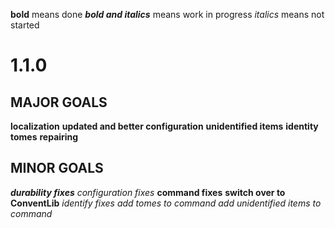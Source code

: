 **bold** means done
**_bold and italics_** means work in progress
_italics_ means not started

# 1.1.0
## MAJOR GOALS
**localization**
**updated and better configuration**
**unidentified items**
**identity tomes**
**repairing**

## MINOR GOALS
**_durability fixes_**
_configuration fixes_
**command fixes**
**switch over to ConventLib**
_identify fixes_
_add tomes to command_
_add unidentified items to command_
